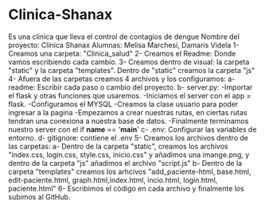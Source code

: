 # Clinica-Shanax
Es una clinica que lleva el control de contagios de dengue 
Nombre del proyecto: Clínica Shanax
Alumnas: Melisa Marchesi, Damaris Videla
1- Creamos una carpeta: "Clinica_salud"
2- Creamos el Readme: Donde vamos escribiendo cada cambio.
3- Creamos dentro de visual: la carpeta "static" y la carpeta "templates". Dentro de "static" creamos la carpeta "js"
4- Afuera de las carpetas creamos 4 archivos y los configuramos:
a- readme: Escribir cada paso o cambio del proyecto.
b- server.py: -Importar el flask y otras funciones que usaremos.
-Iniciamos el server con el app = flask.
-Configuramos el MYSQL 
-Creamos la clase usuario para poder ingresar a la pagina
-Empezamos a crear nuestras rutas, en ciertas rutas tendran una conexiona a nuestra base de datos.
-Finalmente terminamos nuestro server con el if __name__ == '__main__'
c- .env: Configurar las variables de entorno.
d- gitignore: contiene el .env
5- Creamos los archivos dentro de las carpetas:
a- Dentro de la carpeta "static", creamos los archivos "index.css, login.css, style.css, inicio.css" y añadimos una imange.png, y dentro de la carpeta "js" añadimos el archivo "script.js"
b- Dentro de la carpeta "templates" creamos los arhcivos "add_paciente-html, base.html, edit-paciente.html, graph.html,index.html, incio.html, login.html, paciente.html"
6- Escribimos el código en cada archivo y finalmente los subimos al GitHub.
